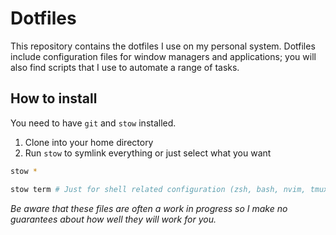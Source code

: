 # Dotfiles

This repository contains the dotfiles I use on my personal system. Dotfiles include configuration files for window managers and applications; you will also find scripts that I use to automate a range of tasks.

## How to install

You need to have `git` and `stow` installed.

1. Clone into your home directory
1. Run `stow` to symlink everything or just select what you want

```sh
stow *
```

```sh
stow term # Just for shell related configuration (zsh, bash, nvim, tmux...)
```

_Be aware that these files are often a work in progress so I make no guarantees about how well they will work for you._
